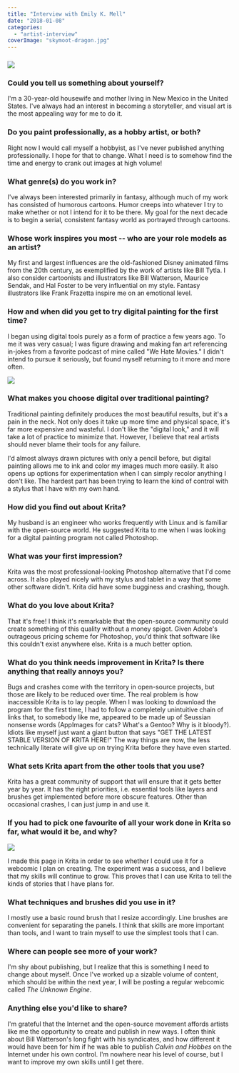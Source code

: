 ```yaml
---
title: "Interview with Emily K. Mell"
date: "2018-01-08"
categories: 
  - "artist-interview"
coverImage: "skymoot-dragon.jpg"
---
```


### ![](/images/posts/2018/skymoot-dragon.jpg)

### Could you tell us something about yourself?

I'm a 30-year-old housewife and mother living in New Mexico in the United States. I've always had an interest in becoming a storyteller, and visual art is the most appealing way for me to do it.

### Do you paint professionally, as a hobby artist, or both?

Right now I would call myself a hobbyist, as I've never published anything professionally. I hope for that to change. What I need is to somehow find the time and energy to crank out images at high volume!

### What genre(s) do you work in?

I've always been interested primarily in fantasy, although much of my work has consisted of humorous cartoons. Humor creeps into whatever I try to make whether or not I intend for it to be there. My goal for the next decade is to begin a serial, consistent fantasy world as portrayed through cartoons.

### Whose work inspires you most -- who are your role models as an artist?

My first and largest influences are the old-fashioned Disney animated films from the 20th century, as exemplified by the work of artists like Bill Tytla. I also consider cartoonists and illustrators like Bill Watterson, Maurice Sendak, and Hal Foster to be very influential on my style. Fantasy illustrators like Frank Frazetta inspire me on an emotional level.

### How and when did you get to try digital painting for the first time?

I began using digital tools purely as a form of practice a few years ago. To me it was very casual; I was figure drawing and making fan art referencing in-jokes from a favorite podcast of mine called "We Hate Movies." I didn't intend to pursue it seriously, but found myself returning to it more and more often.

![](/images/posts/2018/charactersplash.jpg)

### What makes you choose digital over traditional painting?

Traditional painting definitely produces the most beautiful results, but it's a pain in the neck. Not only does it take up more time and physical space, it's far more expensive and wasteful. I don't like the "digital look," and it will take a lot of practice to minimize that. However, I believe that real artists should never blame their tools for any failure.

I'd almost always drawn pictures with only a pencil before, but digital painting allows me to ink and color my images much more easily. It also opens up options for experimentation when I can simply recolor anything I don't like. The hardest part has been trying to learn the kind of control with a stylus that I have with my own hand.

### How did you find out about Krita?

My husband is an engineer who works frequently with Linux and is familiar with the open-source world. He suggested Krita to me when I was looking for a digital painting program not called Photoshop.

### What was your first impression?

Krita was the most professional-looking Photoshop alternative that I'd come across. It also played nicely with my stylus and tablet in a way that some other software didn't. Krita did have some bugginess and crashing, though.

### What do you love about Krita?

That it's free! I think it's remarkable that the open-source community could create something of this quality without a money spigot. Given Adobe's outrageous pricing scheme for Photoshop, you'd think that software like this couldn't exist anywhere else. Krita is a much better option.

### What do you think needs improvement in Krita? Is there anything that really annoys you?

Bugs and crashes come with the territory in open-source projects, but those are likely to be reduced over time. The real problem is how inaccessible Krita is to lay people. When I was looking to download the program for the first time, I had to follow a completely unintuitive chain of links that, to somebody like me, appeared to be made up of Seussian nonsense words (AppImages for cats? What's a Gentoo? Why is it bloody?). Idiots like myself just want a giant button that says "GET THE LATEST STABLE VERSION OF KRITA HERE!" The way things are now, the less technically literate will give up on trying Krita before they have even started.

### What sets Krita apart from the other tools that you use?

Krita has a great community of support that will ensure that it gets better year by year. It has the right priorities, i.e. essential tools like layers and brushes get implemented before more obscure features. Other than occasional crashes, I can just jump in and use it.

### If you had to pick one favourite of all your work done in Krita so far, what would it be, and why?

![](/images/posts/2018/TUEpage2.jpg)

I made this page in Krita in order to see whether I could use it for a webcomic I plan on creating. The experiment was a success, and I believe that my skills will continue to grow. This proves that I can use Krita to tell the kinds of stories that I have plans for.

### What techniques and brushes did you use in it?

I mostly use a basic round brush that I resize accordingly. Line brushes are convenient for separating the panels. I think that skills are more important than tools, and I want to train myself to use the simplest tools that I can.

### Where can people see more of your work?

I'm shy about publishing, but I realize that this is something I need to change about myself. Once I've worked up a sizable volume of content, which should be within the next year, I will be posting a regular webcomic called _The Unknown Engine_.

### Anything else you'd like to share?

I'm grateful that the Internet and the open-source movement affords artists like me the opportunity to create and publish in new ways. I often think about Bill Watterson's long fight with his syndicates, and how different it would have been for him if he was able to publish _Calvin and Hobbes_ on the Internet under his own control. I'm nowhere near his level of course, but I want to improve my own skills until I get there.
